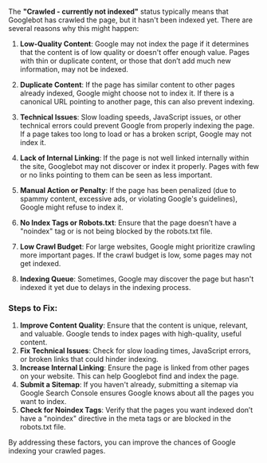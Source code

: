The **"Crawled - currently not indexed"** status typically means that Googlebot has crawled the page, but it hasn't been indexed yet. There are several reasons why this might happen:

1. **Low-Quality Content**: Google may not index the page if it determines that the content is of low quality or doesn't offer enough value. Pages with thin or duplicate content, or those that don’t add much new information, may not be indexed.

2. **Duplicate Content**: If the page has similar content to other pages already indexed, Google might choose not to index it. If there is a canonical URL pointing to another page, this can also prevent indexing.

3. **Technical Issues**: Slow loading speeds, JavaScript issues, or other technical errors could prevent Google from properly indexing the page. If a page takes too long to load or has a broken script, Google may not index it.

4. **Lack of Internal Linking**: If the page is not well linked internally within the site, Googlebot may not discover or index it properly. Pages with few or no links pointing to them can be seen as less important.

5. **Manual Action or Penalty**: If the page has been penalized (due to spammy content, excessive ads, or violating Google's guidelines), Google might refuse to index it.

6. **No Index Tags or Robots.txt**: Ensure that the page doesn’t have a "noindex" tag or is not being blocked by the robots.txt file.

7. **Low Crawl Budget**: For large websites, Google might prioritize crawling more important pages. If the crawl budget is low, some pages may not get indexed.

8. **Indexing Queue**: Sometimes, Google may discover the page but hasn't indexed it yet due to delays in the indexing process.

### Steps to Fix:
1. **Improve Content Quality**: Ensure that the content is unique, relevant, and valuable. Google tends to index pages with high-quality, useful content.
2. **Fix Technical Issues**: Check for slow loading times, JavaScript errors, or broken links that could hinder indexing.
3. **Increase Internal Linking**: Ensure the page is linked from other pages on your website. This can help Googlebot find and index the page.
4. **Submit a Sitemap**: If you haven't already, submitting a sitemap via Google Search Console ensures Google knows about all the pages you want to index.
5. **Check for Noindex Tags**: Verify that the pages you want indexed don’t have a "noindex" directive in the meta tags or are blocked in the robots.txt file.

By addressing these factors, you can improve the chances of Google indexing your crawled pages.
